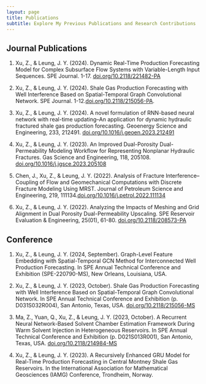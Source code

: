 ```yaml
---
layout: page
title: Publications
subtitle: Explore My Previous Publications and Research Contributions
---
```


## Journal Publications
1. Xu, Z., & Leung, J. Y. (2024). Dynamic Real-Time Production Forecasting Model for Complex Subsurface Flow Systems with Variable-Length Input Sequences. SPE Journal. 1-17. [doi.org/10.2118/221482-PA](https://doi.org/10.2118/221482-PA)

2. Xu, Z., & Leung, J. Y. (2024). Shale Gas Production Forecasting with Well Interference Based on Spatial-Temporal Graph Convolutional Network. SPE Journal. 1-12.[doi.org/10.2118/215056-PA](https://doi.org/10.2118/215056-PA).

3. Xu, Z., & Leung, J. Y. (2024). A novel formulation of RNN-based neural network with real-time updating–An application for dynamic hydraulic fractured shale gas production forecasting. Geoenergy Science and Engineering, 233, 212491. [doi.org/10.1016/j.geoen.2023.212491](https://doi.org/10.1016/j.geoen.2023.212491)
  
4. Xu, Z., & Leung, J. Y. (2023). An Improved Dual-Porosity Dual-Permeability Modeling Workflow for Representing Nonplanar Hydraulic Fractures. Gas Science and Engineering, 118, 205108. [doi.org/10.1016/j.jgsce.2023.205108](https://doi.org/10.1016/j.jgsce.2023.205108)
  
5. Chen, J., Xu, Z., & Leung, J. Y. (2022). Analysis of Fracture Interference–Coupling of Flow and Geomechanical Computations with Discrete Fracture Modeling Using MRST. Journal of Petroleum Science and Engineering, 219, 111134.[doi.org/10.1016/j.petrol.2022.111134](https://doi.org/10.1016/j.petrol.2022.111134)
  
6. Xu, Z., & Leung, J. Y. (2022). Analyzing the Impacts of Meshing and Grid Alignment in Dual Porosity Dual-Permeability Upscaling. SPE Reservoir Evaluation & Engineering, 25(01), 61-80. [doi.org/10.2118/208573-PA](https://doi.org/10.2118/208573-PA)

## Conference
1. Xu, Z., & Leung, J. Y. (2024, September). Graph-Level Feature Embedding with Spatial-Temporal GCN Method for Interconnected Well Production Forecasting. In SPE Annual Technical Conference and Exhibition (SPE-220790-MS), New Orleans, Louisiana, USA.
 
2. Xu, Z., & Leung, J. Y. (2023, October). Shale Gas Production Forecasting with Well Interference Based on Spatial-Temporal Graph Convolutional Network. In SPE Annual Technical Conference and Exhibition (p. D031S032R004), San Antonio, Texas, USA. [doi.org/10.2118/215056-MS](https://doi.org/10.2118/215056-MS)
  
3. Ma, Z., Yuan, Q., Xu, Z., & Leung, J. Y. (2023, October). A Recurrent Neural Network-Based Solvent Chamber Estimation Framework During Warm Solvent Injection in Heterogeneous Reservoirs. In SPE Annual Technical Conference and Exhibition (p. D021S013R001), San Antonio, Texas, USA. [doi.org/10.2118/214984-MS](https://doi.org/10.2118/214984-MS)
  
4. Xu, Z., & Leung, J. Y. (2023). A Recursively Enhanced GRU Model for Real-Time Production Forecasting in Central Montney Shale Gas Reservoirs. In the International Association for Mathematical Geosciences (IAMG) Conference, Trondheim, Norway.
